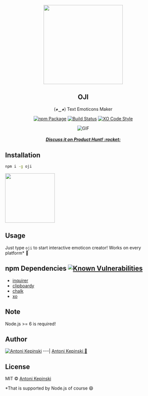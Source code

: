<p align="center">
  <img src="https://i.imgur.com/2fhhLzH.gif" href="" height="256">
  <h2 align="center">OJI</h2>
  <p align="center">(◕‿◕) Text Emoticons Maker<p>
  
<p align="center"><a href="https://www.npmjs.com/package/oji"><img src="https://badge.fury.io/js/oji.svg" alt="npm Package"></a>  <a href="https://travis-ci.org/xxczaki/oji"><img src="https://travis-ci.org/xxczaki/oji.svg?branch=master" alt="Build Status"></a> <a href="https://github.com/sindresorhus/xo"><img src="https://img.shields.io/badge/code_style-XO-5ed9c7.svg" alt="XO Code Style"></a>
  </p>
  
<p align="center"><img src="https://i.imgur.com/OVopxDZ.gif" alt="GIF"></p>
<h5 align="center"><a href="https://www.producthunt.com/posts/oji">Discuss it on Product Hunt! :rocket:</a></h5>

## Installation

``` bash
npm i -g oji
```
<a href="https://www.patreon.com/akepinski">
	<img src="https://c5.patreon.com/external/logo/become_a_patron_button@2x.png" width="160">
</a>

## Usage

Just type `oji` to start interactive emoticon creator! Works on every platform* :unicorn:

## npm Dependencies [![Known Vulnerabilities](https://snyk.io/test/github/xxczaki/oji/badge.svg)](https://snyk.io/test/github/xxczaki/oji)

- [inquirer](https://www.npmjs.com/package/inquirer)
- [clipboardy](https://www.npmjs.com/package/clipboardy)
- [chalk](https://www.npmjs.com/package/chalk)
- [xo](https://www.npmjs.com/package/xo)

## Note

Node.js >= 6 is required!

## Author

[![Antoni Kepinski](https://github.com/xxczaki.png?size=100)](https://akepinski.me)
---|
[Antoni Kepinski :rocket:](https://akepinski.me)

## License

MIT © [Antoni Kepinski](https://akepinski.me)

*That is supported by Node.js of course :smile:
